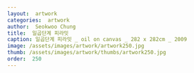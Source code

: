 ```yaml
---
layout:  artwork
categories:  artwork
author:  Seokwoo Chung
title:  일곱단계 피라밋
caption: 일곱단계 피라밋 _ oil on canvas _ 282 x 282cm _ 2009
image: /assets/images/artwork/artwork250.jpg
thumb: /assets/images/artwork/thumbs/artwork250.jpg
order:  250
---
```

